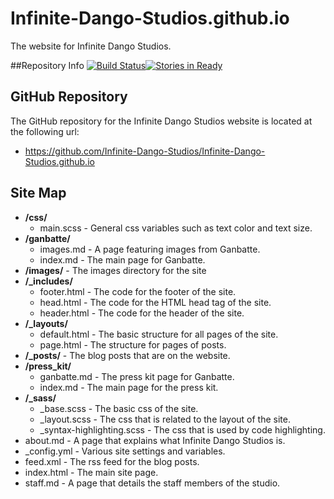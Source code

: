 # Infinite-Dango-Studios.github.io
The website for Infinite Dango Studios.

##Repository Info
[![Build Status](https://travis-ci.org/Infinite-Dango-Studios/Infinite-Dango-Studios.github.io.png)](https://travis-ci.org/Infinite-Dango-Studios/Infinite-Dango-Studios.github.io)[![Stories in Ready](https://badge.waffle.io/Infinite-Dango-Studios/Infinite-Dango-Studios.github.io.png?label=ready&title=Ready)](http://waffle.io/Infinite-Dango-Studios/Infinite-Dango-Studios.github.io)

## GitHub Repository
The GitHub repository for the Infinite Dango Studios website is located at the following url:

- https://github.com/Infinite-Dango-Studios/Infinite-Dango-Studios.github.io

## Site Map
- **/css/**
   - main.scss - General css variables such as text color and text size.
- **/ganbatte/**
   - images.md - A page featuring images from Ganbatte.
   - index.md - The main page for Ganbatte.
- **/images/** - The images directory for the site
- **/_includes/**
   - footer.html - The code for the footer of the site.
   - head.html - The code for the HTML head tag of the site.
   - header.html - The code for the header of the site.
- **/_layouts/**
   - default.html - The basic structure for all pages of the site.
   - page.html - The structure for pages of posts.
- **/_posts/** - The blog posts that are on the website.
- **/press_kit/**
   - ganbatte.md - The press kit page for Ganbatte.
   - index.md - The main page for the press kit.
- **/_sass/**
   - _base.scss - The basic css of the site.
   - _layout.scss - The css that is related to the layout of the site.
   - _syntax-highlighting.scss - The css that is used by code highlighting.
- about.md - A page that explains what Infinite Dango Studios is.
- _config.yml - Various site settings and variables.
- feed.xml - The rss feed for the blog posts.
- index.html - The main site page.
- staff.md - A page that details the staff members of the studio.

